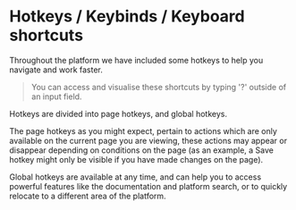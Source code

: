 # Hotkeys / Keybinds / Keyboard shortcuts

Throughout the platform we have included some hotkeys to help you navigate and work faster.

> You can access and visualise these shortcuts by typing '?' outside of an input field.

Hotkeys are divided into page hotkeys, and global hotkeys.

The page hotkeys as you might expect, pertain to actions which are only available on the current page you are viewing, these actions may appear or disappear depending on conditions on the page (as an example, a Save hotkey might only be visible if you have made changes on the page).

Global hotkeys are available at any time, and can help you to access powerful features like the documentation and platform search, or to quickly relocate to a different area of the platform.
